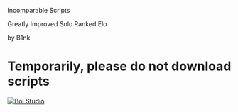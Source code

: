 
Incomparable Scripts

Greatly Improved Solo Ranked  Elo

by B1nk

Temporarily,  please do not download scripts
========

<a target="_blank" href="http://shang.qq.com/wpa/qunwpa?idkey=cdc09118b51ee019d4329c57e95d5731da84f4e7daa76da96144836600d9a8ff"><img border="0" src="http://pub.idqqimg.com/wpa/images/group.png" alt="Bol Studio" title="Bol Studio"></a>


